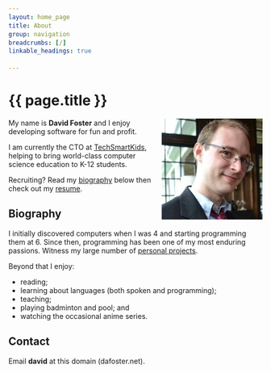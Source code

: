 ```yaml
---
layout: home_page
title: About
group: navigation
breadcrumbs: [/]
linkable_headings: true

---
```

<h1>{{ page.title }}</h1>

<div style="float: right; margin-left: 1em; margin-bottom: 1em;">
  <img src="portrait.jpg" width="200" height="200" alt="Portrait of David Foster" />
</div>

My name is **David Foster** and I enjoy developing software for fun and profit.

I am currently the CTO at [TechSmartKids](http://www.techsmartkids.com),
helping to bring world-class computer science education to K-12 students.

Recruiting? Read my [biography] below then check out my [resume].

[biography]: #biography
[resume]: /about/resume/

<h2 id="biography">Biography</h2>

I initially discovered computers when I was 4 and starting programming them at 6.
Since then, programming has been one of my most enduring passions.
Witness my large number of [personal projects](/projects/).

Beyond that I enjoy:

* reading;
* learning about languages (both spoken and programming);
* teaching;
* playing badminton and pool; and
* watching the occasional anime series.

<h2 id="contact">Contact</h2>

Email **david** at this domain (dafoster.net).
